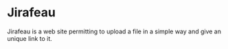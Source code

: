 # Jirafeau
  Jirafeau is a web site permitting to upload a file in a simple way and give an unique link to it.
